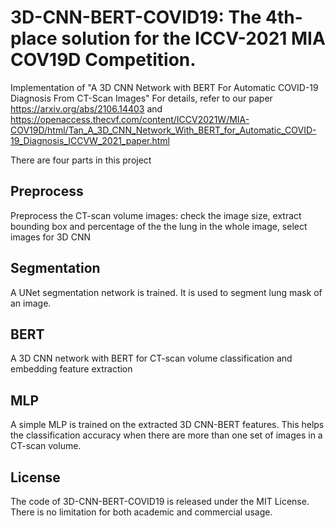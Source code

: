 # 3D-CNN-BERT-COVID19: The 4th-place solution for the ICCV-2021 MIA COV19D Competition. 
Implementation of "A 3D CNN Network with BERT For Automatic COVID-19 Diagnosis From CT-Scan Images"
For details, refer to our paper https://arxiv.org/abs/2106.14403 and https://openaccess.thecvf.com/content/ICCV2021W/MIA-COV19D/html/Tan_A_3D_CNN_Network_With_BERT_for_Automatic_COVID-19_Diagnosis_ICCVW_2021_paper.html


There are four parts in this project
## Preprocess
Preprocess the CT-scan volume images: check the image size, extract bounding box and percentage of the the lung in the whole image, select images for 3D CNN

## Segmentation
A UNet segmentation network is trained. It is used to segment lung mask of an image. 

## BERT
A 3D CNN network with BERT for CT-scan volume classification and embedding feature extraction 

## MLP
A simple MLP is trained on the extracted 3D CNN-BERT features. This helps the classification accuracy when there are more than one set of images in a CT-scan volume.  



## License
The code of 3D-CNN-BERT-COVID19 is released under the MIT License. There is no limitation for both academic and commercial usage.
